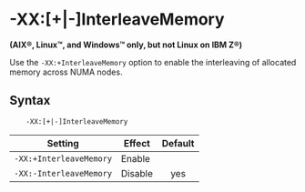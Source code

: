 <!--
* Copyright (c) 2017, 2019 IBM Corp. and others
*
* This program and the accompanying materials are made
* available under the terms of the Eclipse Public License 2.0
* which accompanies this distribution and is available at
* https://www.eclipse.org/legal/epl-2.0/ or the Apache
* License, Version 2.0 which accompanies this distribution and
* is available at https://www.apache.org/licenses/LICENSE-2.0.
*
* This Source Code may also be made available under the
* following Secondary Licenses when the conditions for such
* availability set forth in the Eclipse Public License, v. 2.0
* are satisfied: GNU General Public License, version 2 with
* the GNU Classpath Exception [1] and GNU General Public
* License, version 2 with the OpenJDK Assembly Exception [2].
*
* [1] https://www.gnu.org/software/classpath/license.html
* [2] http://openjdk.java.net/legal/assembly-exception.html
*
* SPDX-License-Identifier: EPL-2.0 OR Apache-2.0 OR GPL-2.0 WITH
* Classpath-exception-2.0 OR LicenseRef-GPL-2.0 WITH Assembly-exception
-->

# -XX:\[+|-\]InterleaveMemory

**(AIX&reg;, Linux&trade;, and Windows&trade; only, but not Linux on IBM Z&reg;)**

Use the `-XX:+InterleaveMemory` option to enable the interleaving of allocated memory across NUMA nodes.

## Syntax

        -XX:[+|-]InterleaveMemory

| Setting                 | Effect  | Default                                                                            |
|-------------------------|---------|:----------------------------------------------------------------------------------:|
| `-XX:+InterleaveMemory` | Enable  |                                                                                    |
| `-XX:-InterleaveMemory` | Disable | <i class="fa fa-check" aria-hidden="true"></i><span class="sr-only">yes</span> |





<!-- ==== END OF TOPIC ==== xxinterleavememory.md ==== -->

